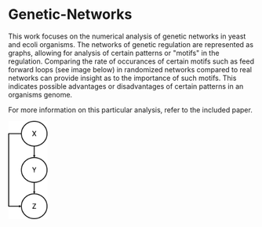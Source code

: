 # Genetic-Networks

This work focuses on the numerical analysis of genetic networks in yeast and ecoli organisms. The networks of genetic regulation are represented as graphs, allowing for analysis of certain patterns or "motifs" in the regulation. Comparing the rate of occurances of certain motifs such as feed forward loops (see image below) in randomized networks compared to real networks can provide insight as to the importance of such motifs. This indicates possible advantages or disadvantages of certain patterns in an organisms genome.

For more information on this particular analysis, refer to the included paper.

<!-- ![Feed Forward Loop diagram](/FFLdiagram.jpg)
 -->
<img src="/FFLdiagram.jpg" width="80px" height="200px" alt="Feed Forward Loop diagram">

